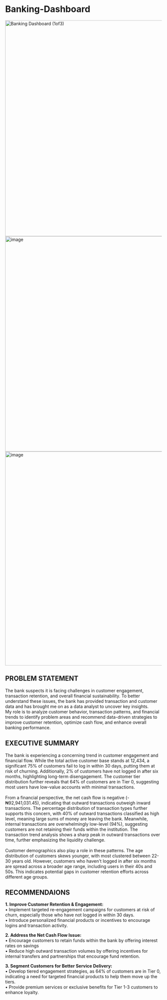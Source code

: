 # Banking-Dashboard

<img width="694" alt="Banking Dashboard (1of3)" src="https://github.com/user-attachments/assets/78646fa8-4efc-43ae-8939-30741475a5b3" />
<img width="692" alt="image" src="https://github.com/user-attachments/assets/49319579-3c2b-440c-b667-02e7f790f433" />
<img width="688" alt="image" src="https://github.com/user-attachments/assets/75f62d2b-7f40-4662-9620-1b40cf4fd35d" />





## PROBLEM STATEMENT
The bank suspects it is facing challenges in customer engagement, transaction retention, and overall financial sustainability. To better understand these issues, the bank has provided transaction and customer data and has brought me on as a data analyst to uncover key insights. <br>
My role is to analyze customer behavior, transaction patterns, and financial trends to identify problem areas and recommend data-driven strategies to improve customer retention, optimize cash flow, and enhance overall banking performance.

## EXECUTIVE SUMMARY
The bank is experiencing a concerning trend in customer engagement and financial flow. While the total active customer base stands at 12,434, a significant 75% of customers fail to log in within 30 days, putting them at risk of churning. Additionally, 2% of customers have not logged in after six months, highlighting long-term disengagement. The customer tier distribution further reveals that 64% of customers are in Tier 0, suggesting most users have low-value accounts with minimal transactions.<br>
<br>
From a financial perspective, the net cash flow is negative (-₦92,941,031.45), indicating that outward transactions outweigh inward transactions. The percentage distribution of transaction types further supports this concern, with 40% of outward transactions classified as high level, meaning large sums of money are leaving the bank. Meanwhile, internal transactions are overwhelmingly low-level (94%), suggesting customers are not retaining their funds within the institution. The transaction trend analysis shows a sharp peak in outward transactions over time, further emphasizing the liquidity challenge. <br>
<br>
Customer demographics also play a role in these patterns. The age distribution of customers skews younger, with most clustered between 22-30 years old. However, customers who haven't logged in after six months are spread across a broader age range, including users in their 40s and 50s. This indicates potential gaps in customer retention efforts across different age groups.

## RECOMMENDAIONS
**1.	Improve Customer Retention & Engagement:** <br>
•	Implement targeted re-engagement campaigns for customers at risk of churn, especially those who have not logged in within 30 days. <br>
•	Introduce personalized financial products or incentives to encourage logins and transaction activity.<br>

**2.	Address the Net Cash Flow Issue:**<br>
•	Encourage customers to retain funds within the bank by offering interest rates on savings <br>
•	Reduce high outward transaction volumes by offering incentives for internal transfers and partnerships that encourage fund retention.<br>

**3.	Segment Customers for Better Service Delivery:**<br>
•	Develop tiered engagement strategies, as 64% of customers are in Tier 0, indicating a need for targeted financial products to help them move up the tiers.<br>
•	Provide premium services or exclusive benefits for Tier 1-3 customers to enhance loyalty.<br>

